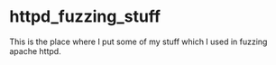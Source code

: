 # httpd_fuzzing_stuff
This is the place where I put some of my stuff which I used in fuzzing apache httpd.
